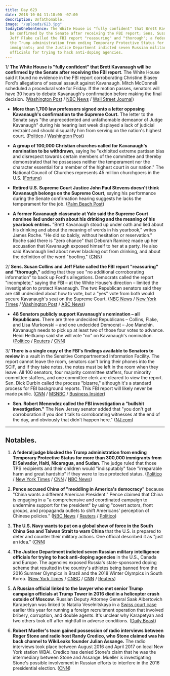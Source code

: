 ```yaml
---
title: Day 623
date: 2018-10-04 11:18:00 -07:00
description: Unfathomable.
image: "/uploads/623.jpg"
todayInOneSentence: The White House is "fully confident" that Brett Kavanaugh will
  be confirmed by the Senate after receiving the FBI report; Sens. Susan Collins and
  Jeff Flake called the FBI report "reassuring" and "thorough"; a federal judge blocked
  the Trump administration from ending Temporary Protective Status for more than 300,000
  immigrants; and the Justice Department indicted seven Russian military intelligence
  officials for trying to hack anti-doping agencies.
---
```


1/ **The White House is "fully confident" that Brett Kavanaugh will be confirmed by the Senate after receiving the FBI report**. The White House said it found no evidence in the FBI report corroborating Christine Blasey Ford's allegations of sexual assault against Kavanaugh. Mitch McConnell scheduled a procedural vote for Friday. If the motion passes, senators will have 30 hours to debate Kavanaugh's confirmation before making the final decision. ([Washington Post](https://www.washingtonpost.com/news/morning-mix/wp/2018/10/04/in-middle-of-the-night-tweets-white-house-says-it-is-fully-confident-in-kavanaughs-confirmation/) / [NBC News](https://www.nbcnews.com/politics/politics-news/mcconnell-sets-vote-friday-move-kavanaugh-confirmation-forward-n916491) / [Wall Street Journal](https://www.wsj.com/articles/white-house-finds-no-corroboration-of-sexual-misconduct-allegations-against-kavanaugh-in-fbi-report-1538625927))

* **More than 1,700 law professors signed onto a letter opposing Kavanaugh's confirmation to the Supreme Court.** The letter to the Senate says "the unprecedented and unfathomable demeanor of Judge Kavanaugh" during his hearing last week displayed a lack of judicial restraint and should disqualify him from serving on the nation's highest court. ([Politico](https://www.politico.com/story/2018/10/03/kavanaugh-confirmation-temperament-law-professors-868125) / [Washington Post](https://www.washingtonpost.com/education/2018/10/04/unprecedented-unfathomable-more-than-law-professors-sign-letter-after-kavanaugh-hearing/?utm_source=reddit.com&utm_term=.fa019a15e16b))

* **A group of 100,000 Christian churches called for Kavanaugh's nomination to be withdrawn**, saying he "exhibited extreme partisan bias and disrespect towards certain members of the committee and thereby demonstrated that he possesses neither the temperament nor the character essential for a member of the highest court in our nation." The National Council of Churches represents 45 million churchgoers in the U.S. ([Fortune](http://fortune.com/2018/10/03/national-council-of-churches-demands-kavanaugh-withdraw/))

* **Retired U.S. Supreme Court Justice John Paul Stevens doesn't think Kavanaugh belongs on the Supreme Court**, saying his performance during the Senate confirmation hearing suggests he lacks the temperament for the job. ([Palm Beach Post](https://www.mypalmbeachpost.com/news/retired-supreme-court-justice-kavanaugh-does-not-belong-high-court/aXEO6XTeiF8OECimtNxpjJ/))

* **A former Kavanaugh classmate at Yale said the Supreme Court nominee lied under oath about his drinking and the meaning of his yearbook entries.** "Brett Kavanaugh stood up under oath and lied about his drinking and about the meaning of words in his yearbook," writes James Roche. "He did so baldly, without hesitation or reservation." Roche said there is "zero chance" that Deborah Ramirez made up her accusation that Kavanaugh exposed himself to her at a party. He also said Kavanaugh lied about never blacking out from drinking, and about the definition of the word "boofing." ([CNN](https://www.cnn.com/2018/10/03/politics/yale-roommate-kavanaugh-cnntv/index.html))

2/ **Sens. Susan Collins and Jeff Flake called the FBI report "reassuring" and "thorough,"** adding that they see "no additional corroborating information" to back up Ford's allegations. Democrats called the report "incomplete," saying the FBI – at the White House's direction – limited the investigation to protect Kavanaugh. The two Republican senators said they are still undecided about how to vote, but a "yes" vote from both would secure Kavanaugh's seat on the Supreme Court. ([NBC News](https://www.nbcnews.com/politics/congress/grassley-says-new-fbi-report-kavanaugh-includes-no-new-info-n916601) / [New York Times](https://www.nytimes.com/2018/10/04/us/politics/brett-kavanaugh-supreme-court.html) / [Washington Post](https://www.washingtonpost.com/politics/senators-prepare-to-review-fbi-report-on-kavanaugh-after-early-morning-arrival/2018/10/04/394dbaf8-c7be-11e8-b2b5-79270f9cce17_story.html) / [ABC News](https://abcnews.go.com/Politics/senate-judiciary-receives-fbi-report-kavanaugh-allegations/story?id=58277222))

* **48 Senators publicly support Kavanaugh's nomination – all Republicans**. There are three undecided Republicans – Collins, Flake, and Lisa Murkowski – and one undecided Democrat – Joe Manchin. Kavanaugh needs to pick up at least two of those four votes to advance. Heidi Heitkamp said she will vote "no" on Kavanaugh's nomination. ([Politico](https://www.politico.com/story/2018/10/04/kavanaugh-confirmation-fbi-report-869433) / [Reuters](https://www.reuters.com/article/us-usa-court-kavanaugh-heitkamp/democratic-senator-heitkamp-a-no-on-kavanaugh-nomination-idUSKCN1ME2ED) / [CNN](https://www.cnn.com/2018/10/04/politics/heidi-heitkamp-kavanaugh-nomination-senate-democrat/index.html))

3/ **There is a single copy of the FBI's findings available to Senators to review** in a vault in the Sensitive Compartmented Information Facility. The report cannot leave the room, senators can't bring their phones into the SCIF, and if they take notes, the notes must be left in the room when they leave. All 100 senators, four majority committee staffers, four minority committee staffers, and one committee clerk are cleared to view the report. Sen. Dick Durbin called the process "bizarre," although it's a standard process for FBI background reports. This FBI report will likely never be made public. ([CNN](https://www.cnn.com/2018/10/04/politics/senator-fbi-report-review/index.html) / [MSNBC](https://www.msnbc.com/the-last-word/watch/sen-merkley-absurd-there-s-only-going-to-be-one-copy-of-fbi-report-1336331331524?v) / [Business Insider](https://www.businessinsider.com/brett-kavanaugh-fbi-report-ready-senators-read-1-hour-shifts-2018-10))

* **Sen. Robert Menendez called the FBI investigation a "bullshit investigation."** The New Jersey senator added that "you don't get corroboration if you don't talk to corroborating witnesses at the end of the day, and obviously that didn't happen here." ([NJ.com](https://www.nj.com/politics/index.ssf/2018/10/menendez_calls_fbis_new_probe_of_kavanaugh_a_bulls.html))

---

## Notables.

1. **A federal judge blocked the Trump administration from ending Temporary Protective Status for more than 300,000 immigrants from El Salvador, Haiti, Nicaragua, and Sudan**. The judge ruled that those TPS recipients and their children would "indisputably" face "irreparable harm and great hardship" if they were to lose protected status. ([Politico](https://www.politico.com/story/2018/10/03/immigrants-protections-trump-legal-868126) / [New York Times](https://www.nytimes.com/2018/10/04/us/immigration-temporary-protected-status.html) / [CNN](https://www.cnn.com/2018/10/03/politics/tps-preliminary-injunction/index.html) / [NBC News](https://www.nbcnews.com/politics/justice-department/judge-blocks-trump-administration-ending-protections-some-immigrants-n916486))

2. **Pence accused China of "meddling in America's democracy"** because "China wants a different American President." Pence claimed that China is engaging in a "a comprehensive and coordinated campaign to undermine support for the president" by using "covert actors, front groups, and propaganda outlets to shift Americans' perception of Chinese policies." ([NBC News](https://www.nbcnews.com/politics/national-security/pence-presses-white-house-case-china-election-meddling-n916696) / [Reuters](https://www.reuters.com/article/us-usa-china-pence/u-s-vice-president-accuses-china-of-campaign-to-undermine-trump-idUSKCN1ME209) / [Politico](https://www.politico.com/story/2018/10/04/pence-china-undermining-trump-868240))

3. **The U.S. Navy wants to put on a global show of force in the South China Sea and Taiwan Strait to warn China** that the U.S. is prepared to deter and counter their military actions. One official described it as "just an idea." ([CNN](https://www.cnn.com/2018/10/03/politics/us-navy-show-of-force-china/index.html)) 

4. **The Justice Department indicted seven Russian military intelligence officials for trying to hack anti-doping agencies** in the U.S., Canada and Europe. The agencies exposed Russia's state-sponsored doping scheme that resulted in the country's athletes being banned from the 2016 Summer Olympics in Brazil and the 2018 Winter Olympics in South Korea. ([New York Times](https://www.nytimes.com/2018/10/04/us/politics/russia-hacks-doping-poisoning.html) / [CNBC](https://www.cnbc.com/2018/10/04/doj-charges-7-russian-intelligence-operatives-with-hacking.html) / [CNN](https://www.cnn.com/2018/10/04/politics/justice-department-russian-intelligence-officers/index.html) / [Reuters](https://www.reuters.com/article/us-usa-russia-cyber/u-s-indicts-russians-in-hacking-of-nuclear-company-westinghouse-idUSKCN1ME1U6))

5. **A Russian official linked to the lawyer who met senior Trump campaign officials at Trump Tower in 2016 died in a helicopter crash outside of Moscow**. Russian Deputy Attorney General Saak Albertovich Karapetyan was linked to Natalia Veselnitskaya in a [Swiss court case](https://www.thedailybeast.com/trump-tower-russian-lawyer-natalia-veselnitskaya-exposed-in-swiss-corruption-case) earlier this year for running a foreign recruitment operation that involved bribery, corruption, and double agents. It's unclear why Karapetyan and two others took off after nightfall in adverse conditions. ([Daily Beast](https://www.thedailybeast.com/russian-official-linked-to-natalia-veselnitskaya-the-trump-tower-lawyer-is-dead))

6. **Robert Mueller's team gained possession of radio interviews between Roger Stone and radio host Randy Credico, who Stone claimed was his back channel to WikiLeaks founder Julian Assange.** The radio interviews took place between August 2016 and April 2017 on local New York station WBAI. Credico has denied Stone's claim that he was the intermediary between Stone and Assange. Mueller is investigating Stone's possible involvement in Russian efforts to interfere in the 2016 presidential election. ([CNN](https://www.cnn.com/2018/10/03/politics/kfile-roger-stone-randy-credico-special-counsel/index.html)) 